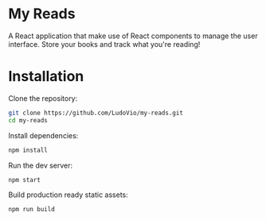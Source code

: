 # My Reads

A React application that make use of React components to manage the user
interface. Store your books and track what you're reading!

# Installation

Clone the repository:

```sh
git clone https://github.com/LudoVio/my-reads.git
cd my-reads
```

Install dependencies:

```sh
npm install
```

Run the dev server:

```sh
npm start
```

Build production ready static assets:

```sh
npm run build
```
